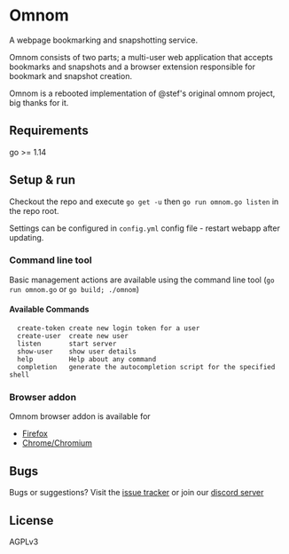 # Omnom

A webpage bookmarking and snapshotting service.

Omnom consists of two parts; a multi-user web application that accepts bookmarks and snapshots and a browser extension responsible for bookmark and snapshot creation.


Omnom is a rebooted implementation of @stef's original omnom project, big thanks for it.


## Requirements

go >= 1.14

## Setup & run

Checkout the repo and execute `go get -u` then `go run omnom.go listen` in the repo root.

Settings can be configured in `config.yml` config file - restart webapp after updating.

### Command line tool

Basic management actions are available using the command line tool (`go run omnom.go` or `go build; ./omnom`)

#### Available Commands
```
  create-token create new login token for a user
  create-user  create new user
  listen       start server
  show-user    show user details
  help         Help about any command
  completion   generate the autocompletion script for the specified shell
```

### Browser addon

Omnom browser addon is available for
- [Firefox](https://addons.mozilla.org/en-US/firefox/addon/omnom/)
- [Chrome/Chromium](https://chrome.google.com/webstore/detail/omnom/nhpakcgbfdhghjnilnbgofmaeecoojei)

## Bugs

Bugs or suggestions? Visit the [issue tracker](https://github.com/asciimoo/omnom/issues) or join our [discord server](https://discord.gg/mJksvTxb)

## License

AGPLv3
